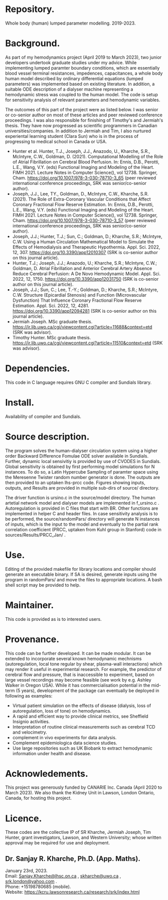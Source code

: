 # Repository.  

Whole body (human) lumped parameter modelling. 2019-2023.

# Background.  

As part of my hemodynamics project (April 2019 to March 2023), two junior developers undertook graduate studies under
my advice. While implementing lumped paramter boundary conditions, which are essentially blood vessel terminal resistances,
impedences, capacitances, a whole body human model described by ordinary differential equations (lumped parameters) 
was implemented based on existing literature. In addition, a suitable ODE description of a dialyser machine representing
a hemodynamic stress was coupled to the human model. The code is setup for sensitivity analysis of relevant parameters and 
hemodynamic variables.  

The outcomes of this part of the project were as listed below. I was senior or co-senior author on most of these
articles and peer reviewed conference proceedings. I was also responsible for finishing of Timothy's and Jermiah's thesis.
They have now progressed as scientific programmers in Canadian universities/companies. In addition to Jermiah and Tim,
I also nurtured experiental learning student (Clara Sun) who is in the process of progressing to medical school in Canada 
or USA.  
* Hunter et al. Hunter, T.J., Joseph, J.J., Anazodo, U., Kharche, S.R., McIntyre, C.W., Goldman, D. (2021). Computational Modelling of the Role of Atrial Fibrillation on Cerebral Blood Perfusion. In: Ennis, D.B., Perotti, L.E., Wang, V.Y. (eds) Functional Imaging and Modeling of the Heart. FIMH 2021. Lecture Notes in Computer Science(), vol 12738. Springer, Cham. https://doi.org/10.1007/978-3-030-78710-3_65 (peer reviewed international conference proceedings, SRK was senior/co-senior author).  
* Joseph, J.J., Lee, TY., Goldman, D., McIntyre, C.W., Kharche, S.R. (2021). The Role of Extra-Coronary Vascular Conditions that Affect Coronary Fractional Flow Reserve Estimation. In: Ennis, D.B., Perotti, L.E., Wang, V.Y. (eds) Functional Imaging and Modeling of the Heart. FIMH 2021. Lecture Notes in Computer Science(), vol 12738. Springer, Cham. https://doi.org/10.1007/978-3-030-78710-3_57 (peer reviewed international conference proceedings, SRK was senior/co-senior author).  
* Joseph, J.J.; Hunter, T.J.; Sun, C.; Goldman, D.; Kharche, S.R.; McIntyre, C.W. Using a Human Circulation Mathematical Model to Simulate the Effects of Hemodialysis and Therapeutic Hypothermia. Appl. Sci. 2022, 12, 307. https://doi.org/10.3390/app12010307 (SRK is co-senior author on this journal article).  
*  Hunter, T.J.; Joseph, J.J.; Anazodo, U.; Kharche, S.R.; McIntyre, C.W.; Goldman, D. Atrial Fibrillation and Anterior Cerebral Artery Absence Reduce Cerebral Perfusion: A De Novo Hemodynamic Model. Appl. Sci. 2022, 12, 1750. https://doi.org/10.3390/app12031750 (SRK is co-senior author on this journal article).  
* Joseph, J.J.; Sun, C.; Lee, T.-Y.; Goldman, D.; Kharche, S.R.; McIntyre, C.W. Structure (Epicardial Stenosis) and Function (Microvascular Dysfunction) That Influence Coronary Fractional Flow Reserve Estimation. Appl. Sci. 2022, 12, 4281. https://doi.org/10.3390/app12094281 (SRK is co-senior author on this journal article).  
* Jermiah Joseph. MSc graduate thesis. https://ir.lib.uwo.ca/cgi/viewcontent.cgi?article=11688&context=etd (SRK was advisor).  
* Timothy Hunter. MSc graduate thesis. https://ir.lib.uwo.ca/cgi/viewcontent.cgi?article=11510&context=etd (SRK was advisor).  

# Dependencies.  

This code in C language requires GNU C compiler and Sundials library.

# Install.  

Availability of compiler and Sundials.

# Source description.  

The program solves the human-dialyser circulation system using a higher order Backward Difference Fomulae ODE solver available in Sundials. Further, dynamic local sensivitiy is provided by use of CVODES in Sundials. Global sensitivity is obtained
by first performing model simulations for N instances. To do so, a Latin Hypercube Sampling of paramter space using the Meresenne Twister random number generator is done. The outputs are then provided to an uptaken lhs-prcc code. Figures showing inputs, outputs, and Results are provided in multiple sub-dirs of source/ directory.  

The driver function is ursino.c in the source/model directory. The human artetial network model and dialyser models are implemented in f_ursino.c . Autoregulation is provided in C files that start with BR. Other functions are implemented in helper C and header files. In case sensitivity analysis is to be performed, the source/randomPars/ directory will generate N instances of inputs, which is the input to the model and eventually to the partial rank correlation coefficient (PRCC, uptaken from Kuhl group in Stanford) code in sources/Results/PRCC_Jan/ .  

# Use.  

Editing of the provided makefile for library locations and compiler should generate an executable binary. If SA is desired, generate inputs using the program in randomPars/ and move the files to appropriate locations. A bash shell script may be provided to help.

# Maintainer.  

This code is provided as is to interested users.

# Provenance.  

This code can be further developed. It can be made modular. It can be extended to incorporate several known hemodynamic
mechnisms (autoregulation, local tone regular by shear, plasma-wall interactions) which may render it useful in experimental research. For example, the predictor of cerebral flow and pressure, that is inaccessible to experiment, based on large vessel recordings may become feasible (see work by e.g. Ashley Walker in Oregon USA). While it has commercialisation potential in the mid-term (5 years), development of the package can eventually be deployed in following as examples:  
* Virtual patient simulation on the effects of disease (dialysis, loss of autoregulation, loss of tone) on hemodynamics.  
* A rapid and efficient way to provide clinical metrics, see Sheffield Insignio activities.  
* Interpretation of routine clinical measurements such as cerebral TCD and velocimetry.  
* complement in vivo experiments for data analysis.  
* Complement epidemiologica data science studies.
* Use large repositories such as UK Biobank to extract hemodynamic information under health and disease.

# Acknowledements.

This project was generously funded by CANARIE Inc. Canada (April 2020 to March 2023). We also thank the Kidney Unit in Lawson, London Ontario, Canada, for hosting this project.

# Licence.  

These codes are the collective IP of SR Kharche, Jermiah Joseph, Tim Hunter, grant investigators, Lawson, and Western University; whose written approval may be required for use and deployment.  

## Dr. Sanjay R. Kharche, Ph.D. (App. Maths).  
January 23rd, 2023.  
Email: Sanjay.Kharche@lhsc.on.ca , skharche@uwo.ca , srk.london@yahoo.com .  
Phone: +15198780685 (mobile).  
Website: https://kcru.lawsonresearch.ca/research/srk/index.html  

